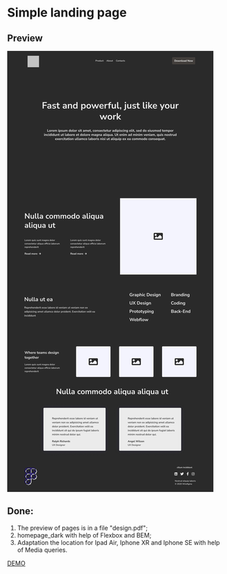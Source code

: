 # Simple landing page

## Preview

![Preview](/simple-landing-page-dark-preview.jpg)

## Done:
1. The preview of pages is in a file "design.pdf";
2. homepage_dark with help of Flexbox and BEM;
3. Adaptation the location for Ipad Air, Iphone XR and Iphone SE with help of Media queries.

[DEMO](https://evgenywas.github.io/Simple-Landing-Page/)
